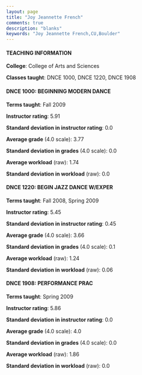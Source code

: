 ```yaml
---
layout: page
title: "Joy Jeannette French" 
comments: true
description: "blanks"
keywords: "Joy Jeannette French,CU,Boulder"
---
```

<head>
<script src="https://ajax.googleapis.com/ajax/libs/jquery/2.1.3/jquery.min.js"></script>
<script src="https://dl.dropboxusercontent.com/s/pc42nxpaw1ea4o9/highcharts.js?dl=0"></script>
<!-- <script src="../assets/js/highcharts.js"></script> -->
<style type="text/css">@font-face {
	font-family: "Bebas Neue";
	src: url(https://www.filehosting.org/file/details/544349/BebasNeue Regular.otf) format("opentype");
	}
	h1.Bebas { 
		font-family: "Bebas Neue", Verdana, Tahoma;
	}
</style>
</head>
	   
#### TEACHING INFORMATION

**College**: College of Arts and Sciences

**Classes taught**: DNCE 1000, DNCE 1220, DNCE 1908

#### DNCE 1000: BEGINNING MODERN DANCE

**Terms taught**: Fall 2009

**Instructor rating**: 5.91

**Standard deviation in instructor rating**: 0.0

**Average grade** (4.0 scale): 3.77

**Standard deviation in grades** (4.0 scale): 0.0

**Average workload** (raw): 1.74

**Standard deviation in workload** (raw): 0.0

#### DNCE 1220: BEGIN JAZZ DANCE W/EXPER

**Terms taught**: Fall 2008, Spring 2009

**Instructor rating**: 5.45

**Standard deviation in instructor rating**: 0.45

**Average grade** (4.0 scale): 3.66

**Standard deviation in grades** (4.0 scale): 0.1

**Average workload** (raw): 1.24

**Standard deviation in workload** (raw): 0.06

#### DNCE 1908: PERFORMANCE PRAC

**Terms taught**: Spring 2009

**Instructor rating**: 5.86

**Standard deviation in instructor rating**: 0.0

**Average grade** (4.0 scale): 4.0

**Standard deviation in grades** (4.0 scale): 0.0

**Average workload** (raw): 1.86

**Standard deviation in workload** (raw): 0.0

